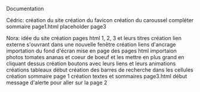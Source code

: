 Documentation

Cédric:
  création du site
  création du favicon
  création du caroussel
  compléter sommaire page1.html
  placeholder page3


Nora:
  idée du site
  création pages html 1, 2, 3 et leurs titres
  création lien externe s'ouvrant dans une nouvelle fenêtre
  création liens d'ancrage
  importation du fond d'écran
  mise en page des pages html
  importaion photos tomates ananas et coeur de boeuf et les mettre en plus grand en cliquant dessus
  création boutons avec leurs liens et leurs animations
  créations tableaux 
  début création des barres de recherche dans les cellules
  création sommaire page 1
  création textes et sommaires page3.html 
  début message d'alerte pour aller sur la page 2
